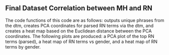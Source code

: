 ## Final Dataset Correlation between MH and RN
The code functions of this code are as follows: outputs unique phrases from the dtm, creates PCA coordinates for parsed RN terms via the dtm, and creates a heat map based on the Euclidean distance between the PCA coordinates. The following plots are produced: a PCA plot of the top RN terms (parsed), a heat map of RN terms vs gender, and a heat map of RN terms by gender. 

